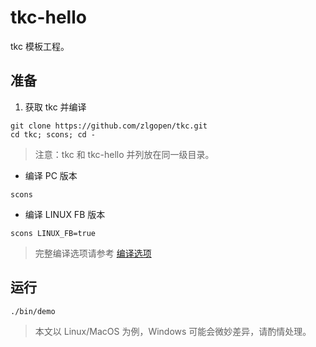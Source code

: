 # tkc-hello

tkc 模板工程。

## 准备

1. 获取 tkc 并编译

```
git clone https://github.com/zlgopen/tkc.git
cd tkc; scons; cd -
```

> 注意：tkc 和 tkc-hello 并列放在同一级目录。

* 编译 PC 版本

```
scons
```

* 编译 LINUX FB 版本

```
scons LINUX_FB=true
```

> 完整编译选项请参考 [编译选项](https://github.com/zlgopen/tkc-widget-generator/blob/master/docs/build_options.md)

## 运行

```
./bin/demo
```

> 本文以 Linux/MacOS 为例，Windows 可能会微妙差异，请酌情处理。
